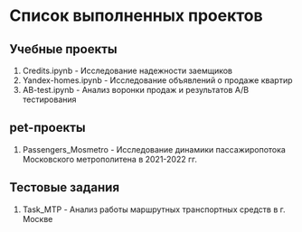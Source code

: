 # Список выполненных проектов

## Учебные проекты
1. Credits.ipynb - Исследование надежности заемщиков
2. Yandex-homes.ipynb - Исследование объявлений о продаже квартир
3. AB-test.ipynb - Анализ воронки продаж и результатов A/B тестирования

## pet-проекты
1. Passengers_Mosmetro - Исследование динамики пассажиропотока Московского метрополитена в 2021-2022 гг.

## Тестовые задания
1. Task_MTP - Анализ работы маршрутных транспортных средств в г. Москве
